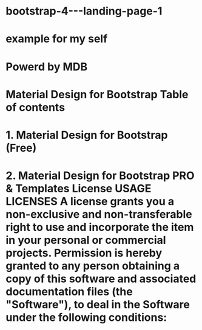 # bootstrap-4---landing-page-1
# example for my self
# Powerd by MDB
# Material Design for Bootstrap Table of contents
# 1. Material Design for Bootstrap (Free)
# 2. Material Design for Bootstrap PRO & Templates License USAGE LICENSES A license grants you a non-exclusive and non-transferable right to use and incorporate the item in your personal or commercial projects. Permission is hereby granted to any person obtaining a copy of this software and associated documentation files (the "Software"), to deal in the Software under the following conditions: 
